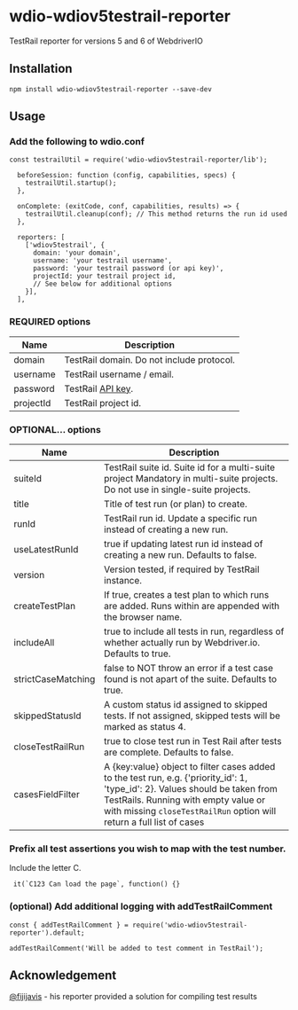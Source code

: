 # wdio-wdiov5testrail-reporter

TestRail reporter for versions 5 and 6 of WebdriverIO

## Installation

`npm install wdio-wdiov5testrail-reporter --save-dev`

## Usage

### Add the following to wdio.conf

```
const testrailUtil = require('wdio-wdiov5testrail-reporter/lib');
```

```
  beforeSession: function (config, capabilities, specs) {
    testrailUtil.startup();
  },
```

```
  onComplete: (exitCode, conf, capabilities, results) => {
    testrailUtil.cleanup(conf); // This method returns the run id used
  },
```

```
  reporters: [
    ['wdiov5testrail', {
      domain: 'your domain',
      username: 'your testrail username',
      password: 'your testrail password (or api key)',
      projectId: your testrail project id,
      // See below for additional options
    }],
  ],
```

### REQUIRED options
| Name | Description |
| --- | --- |
| domain | TestRail domain.  Do not include protocol. |
| username | TestRail username / email. |
| password | TestRail [API key](http://docs.gurock.com/testrail-api2/accessing#username_and_api_key). |
| projectId | TestRail project id. |

### OPTIONAL...  options
| Name | Description |
| --- | --- |
| suiteId | TestRail suite id.  Suite id for a multi-suite project  Mandatory in multi-suite projects.  Do not use in single-suite projects. |
| title | Title of test run (or plan) to create. |
| runId | TestRail run id.  Update a specific run instead of creating a new run.|
| useLatestRunId | true if updating latest run id instead of creating a new run.  Defaults to false.|
| version | Version tested, if required by TestRail instance. |
| createTestPlan | If true, creates a test plan to which runs are added.  Runs within are appended with the browser name. |
| includeAll | true to include all tests in run, regardless of whether actually run by Webdriver.io.  Defaults to true. |
| strictCaseMatching | false to NOT throw an error if a test case found is not apart of the suite.  Defaults to true. |
| skippedStatusId | A custom status id assigned to skipped tests.  If not assigned, skipped tests will be marked as status 4. |
| closeTestRailRun | true to close test run in Test Rail after tests are complete.  Defaults to false. | 
| casesFieldFilter | A {key:value} object to filter cases added to the test run, e.g. {'priority_id': 1, 'type_id': 2}. Values should be taken from TestRails. Running with empty value or with missing `closeTestRailRun` option will return a full list of cases |

### Prefix all test assertions you wish to map with the test number.
Include the letter C.
```
 it(`C123 Can load the page`, function() {}
```

### (optional) Add additional logging with addTestRailComment

```
const { addTestRailComment } = require('wdio-wdiov5testrail-reporter').default;
```

```
addTestRailComment('Will be added to test comment in TestRail');
```

## Acknowledgement
[@fijijavis]( https://github.com/fijijavis ) - his reporter provided a solution for compiling test results